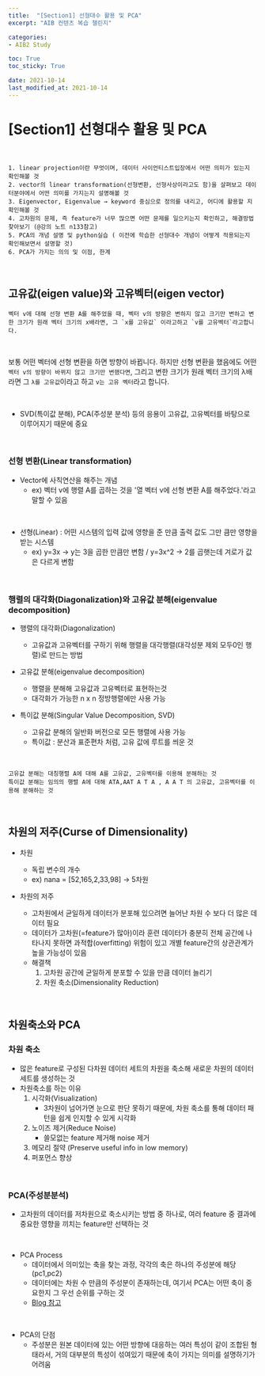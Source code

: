 ```yaml
---
title:  "[Section1] 선형대수 활용 및 PCA"
excerpt: "AIB 컨텐츠 복습 챌린지"

categories:
- AIB2 Study

toc: True
toc_sticky: True

date: 2021-10-14
last_modified_at: 2021-10-14
---
```


# [Section1] 선형대수 활용 및 PCA

<br>

```
1. linear projection이란 무엇이며, 데이터 사이언티스트입장에서 어떤 의미가 있는지 확인해볼 것
2. vector의 linear transformation(선형변환, 선형사상이라고도 함)을 살펴보고 데이터분야에서 어떤 의미를 가지는지 설명해볼 것
3. Eigenvector, Eigenvalue → keyword 중심으로 정의를 내리고, 어디에 활용할 지 확인해볼 것
4. 고차원의 문제, 즉 feature가 너무 많으면 어떤 문제를 일으키는지 확인하고, 해결방법 찾아보기 (@강의 노트 n133참고)
5. PCA의 개념 설명 및 python실습 ( 이전에 학습한 선형대수 개념이 어떻게 적용되는지 확인해보면서 설명할 것)
6. PCA가 가지는 의의 및 이점, 한계
```

<br>

## 고유값(eigen value)와 고유벡터(eigen vector)

```
벡터 v에 대해 선형 변환 A를 해주었을 때, 벡터 v의 방향은 변하지 않고 크기만 변하고 변한 크기가 원래 벡터 크기의 x배라면, 그 `x를 고유값` 이라고하고 `v를 고유벡터`라고합니다.
```

<br>

보통 어떤 벡터에 선형 변환을 하면 방향이 바뀝니다. 하지만 선형 변환을 했음에도 어떤 `벡터 v의 방향이 바뀌지 않고 크기만 변했다면`, 그리고 변한 크기가 원래 벡터 크기의 λ배라면 그 `λ를 고유값`이라고 하고 `v는 고유 벡터`라고 합니다.

<br>

- SVD(특이값 분해), PCA(주성분 분석) 등의 응용이 고유값, 고유벡터를 바탕으로 이루어지기 때문에 중요

<br>

### 선형 변환(Linear transformation)

- Vector에 사칙연산을 해주는 개념
  - ex)  벡터 v에 행렬 A를 곱하는 것을 '열 벡터 v에 선형 변환 A를 해주었다.'라고 말할 수 있음
  
<br>

- 선형(Linear) : 어떤 시스템의 입력 값에 영향을 준 만큼 출력 값도 그만 큼만 영향을 받는 시스템
  - ex) y=3x -> y는 3을 곱한 만큼만 변함 / y=3x^2 -> 2를 곱햇는데 겨로가 값은 다르게 변함
    
<br>

### 행렬의 대각화(Diagonalization)와 고유값 분해(eigenvalue decomposition)

- 행렬의 대각화(Diagonalization)
  - 고유값과 고유벡터를 구하기 위해 행렬을 대각행렬(대각성분 제외 모두0인 행렬)로 만드는 방법

- 고유값 분해(eigenvalue decomposition)
  - 행렬을 분해해 고유값과 고유벡터로 표현하는것
  - 대각화가 가능한 n x n 정방행렬에만 사용 가능

- 특이값 분해(Singular Value Decomposition, SVD)
  - 고유값 분해의 일반화 버전으로 모든 행렬에 사용 가능
  - 특이값 : 분산과 표준편차 처럼, 고유 값에 루트를 씌운 것

<br>

```
고유값 분해는 대칭행렬 A에 대해 A를 고유값, 고유벡터를 이용해 분해하는 것
특이값 분해는 임의의 행렬 A에 대해 ATA,AAT A T A , A A T 의 고유값, 고유벡터를 이용해 분해하는 것
```

<br>

## 차원의 저주(Curse of Dimensionality)

- 차원
  - 독립 변수의 개수
  - ex) nana = [52,165,2,33,98] -> 5차원

- 차원의 저주
  - 고차원에서 균일하게 데이터가 분포해 있으려면 늘어난 차원 수 보다 더 많은 데이터 필요
  - 데이터가 고차원(=feature가 많아)이라 훈련 데이터가 충분히 전체 공간에 나타나지 못하면 과적합(overfitting) 위험이 있고 개별 feature간의 상관관계가 높을 가능성이 있음
  - 해결책
    1. 고차원 공간에 균일하게 분포할 수 있을 만큼 데이터 늘리기
    2. 차원 축소(Dimensionality Reduction)

<br>

## 차원축소와 PCA

### 차원 축소

- 많은 feature로 구성된 다차원 데이터 세트의 차원을 축소해 새로운 차원의 데이터 세트를 생성하는 것
- 차원축소를 하는 이유
  1. 시각화(Visualization)
     - 3차원이 넘어가면 눈으로 판단 못하기 때문에, 차원 축소를 통해 데이터 패턴을 쉽게 인지할 수 있게 시각화
  2. 노이즈 제거(Reduce Noise)
     - 쓸모없는 feature 제거해 noise 제거
  3. 메모리 절약 (Preserve useful info in low memory)
  4. 퍼포먼스 향상

<br>

### PCA(주성분분석)

- 고차원의 데이터를 저차원으로 축소시키는 방법 중 하나로, 여러 feature 중 결과에 중요한 영향을 끼치는 feature만 선택하는 것

<br>

- PCA Process
  - 데이터에서 의미있는 축을 찾는 과정, 각각의 축은 하나의 주성분에 해당(pc1,pc2)
  - 데이터에는 차원 수 만큼의 주성분이 존재하는데, 여기서 PCA는 어떤 축이 중요한지 그 우선 순위를 구하는 것
  - <a href="https://bkshin.tistory.com/entry/%EB%A8%B8%EC%8B%A0%EB%9F%AC%EB%8B%9D-9-PCA-Principal-Components-Analysis">Blog 참고</a>

<br>

- PCA의 단점
  - 주성분은 원본 데이터에 있는 어떤 방향에 대응하는 여러 특성이 같이 조합된 형태라서, 거의 대부분의 특성이 섞여있기 때문에 축이 가지는 의미를 설명하기가 어려움


